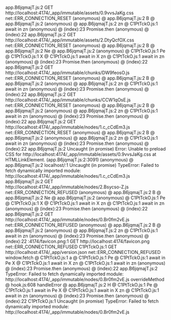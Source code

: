 app.B6jqmajT.js:2  GET http://localhost:4174/_app/immutable/assets/0.9vvsJaKg.css net::ERR_CONNECTION_RESET
(anonymous) @ app.B6jqmajT.js:2
B @ app.B6jqmajT.js:2
(anonymous) @ app.B6jqmajT.js:2
zn @ C1PtTckO.js:1
await in zn
(anonymous) @ (index):23
Promise.then
(anonymous) @ (index):22
app.B6jqmajT.js:2  GET http://localhost:4174/_app/immutable/assets/2.DtyQcfOX.css net::ERR_CONNECTION_RESET
(anonymous) @ app.B6jqmajT.js:2
B @ app.B6jqmajT.js:2
Ne @ app.B6jqmajT.js:2
(anonymous) @ C1PtTckO.js:1
Pe @ C1PtTckO.js:1
X @ C1PtTckO.js:1
await in X
zn @ C1PtTckO.js:1
await in zn
(anonymous) @ (index):23
Promise.then
(anonymous) @ (index):22
app.B6jqmajT.js:2  GET http://localhost:4174/_app/immutable/chunks/DW9feosO.js net::ERR_CONNECTION_RESET
(anonymous) @ app.B6jqmajT.js:2
B @ app.B6jqmajT.js:2
(anonymous) @ app.B6jqmajT.js:2
zn @ C1PtTckO.js:1
await in zn
(anonymous) @ (index):23
Promise.then
(anonymous) @ (index):22
app.B6jqmajT.js:2  GET http://localhost:4174/_app/immutable/chunks/CCW1qOsE.js net::ERR_CONNECTION_RESET
(anonymous) @ app.B6jqmajT.js:2
B @ app.B6jqmajT.js:2
(anonymous) @ app.B6jqmajT.js:2
zn @ C1PtTckO.js:1
await in zn
(anonymous) @ (index):23
Promise.then
(anonymous) @ (index):22
app.B6jqmajT.js:2  GET http://localhost:4174/_app/immutable/nodes/1.c_cCdEm3.js net::ERR_CONNECTION_RESET
(anonymous) @ app.B6jqmajT.js:2
B @ app.B6jqmajT.js:2
(anonymous) @ app.B6jqmajT.js:2
zn @ C1PtTckO.js:1
await in zn
(anonymous) @ (index):23
Promise.then
(anonymous) @ (index):22
app.B6jqmajT.js:2 Uncaught (in promise) Error: Unable to preload CSS for http://localhost:4174/_app/immutable/assets/0.9vvsJaKg.css
    at HTMLLinkElement.<anonymous> (app.B6jqmajT.js:2:3091)
(anonymous) @ app.B6jqmajT.js:2
localhost/:1 Uncaught (in promise) TypeError: Failed to fetch dynamically imported module: http://localhost:4174/_app/immutable/nodes/1.c_cCdEm3.js
app.B6jqmajT.js:2  GET http://localhost:4174/_app/immutable/nodes/2.Bsycso-Z.js net::ERR_CONNECTION_REFUSED
(anonymous) @ app.B6jqmajT.js:2
B @ app.B6jqmajT.js:2
Ne @ app.B6jqmajT.js:2
(anonymous) @ C1PtTckO.js:1
Pe @ C1PtTckO.js:1
X @ C1PtTckO.js:1
await in X
zn @ C1PtTckO.js:1
await in zn
(anonymous) @ (index):23
Promise.then
(anonymous) @ (index):22
app.B6jqmajT.js:2  GET http://localhost:4174/_app/immutable/nodes/0.Br0fm2vE.js net::ERR_CONNECTION_REFUSED
(anonymous) @ app.B6jqmajT.js:2
B @ app.B6jqmajT.js:2
(anonymous) @ app.B6jqmajT.js:2
zn @ C1PtTckO.js:1
await in zn
(anonymous) @ (index):23
Promise.then
(anonymous) @ (index):22
:4174/favicon.png:1  GET http://localhost:4174/favicon.png net::ERR_CONNECTION_REFUSED
C1PtTckO.js:1  GET http://localhost:4174/_app/version.json net::ERR_CONNECTION_REFUSED
window.fetch @ C1PtTckO.js:1
a @ C1PtTckO.js:1
Pe @ C1PtTckO.js:1
await in Pe
X @ C1PtTckO.js:1
await in X
zn @ C1PtTckO.js:1
await in zn
(anonymous) @ (index):23
Promise.then
(anonymous) @ (index):22
app.B6jqmajT.js:2 TypeError: Failed to fetch dynamically imported module: http://localhost:4174/_app/immutable/nodes/0.Br0fm2vE.js
overrideMethod @ hook.js:608
handleError @ app.B6jqmajT.js:2
H @ C1PtTckO.js:1
Pe @ C1PtTckO.js:1
await in Pe
X @ C1PtTckO.js:1
await in X
zn @ C1PtTckO.js:1
await in zn
(anonymous) @ (index):23
Promise.then
(anonymous) @ (index):22
C1PtTckO.js:1 Uncaught (in promise) TypeError: Failed to fetch dynamically imported module: http://localhost:4174/_app/immutable/nodes/0.Br0fm2vE.js
